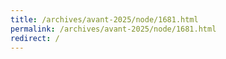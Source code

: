 ```yaml
---
title: /archives/avant-2025/node/1681.html
permalink: /archives/avant-2025/node/1681.html
redirect: /
---
```

